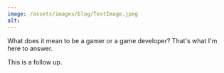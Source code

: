 ```yaml
---
image: /assets/images/blog/TestImage.jpeg
alt:
---
```


What does it mean to be a gamer or a game developer? That's what I'm here to answer.

This is a follow up.